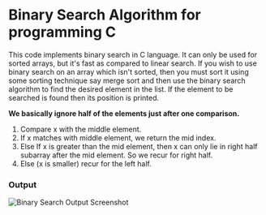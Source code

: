 # Binary Search Algorithm for programming C
This code implements binary search in C language. It can only be used for sorted arrays, but it's fast as compared to linear search. If you wish to use binary search on an array which isn't sorted, then you must sort it using some sorting technique say merge sort and then use the binary search algorithm to find the desired element in the list. If the element to be searched is found then its position is printed.


**We basically ignore half of the elements just after one comparison.**

1. Compare x with the middle element.
2.  If x matches with middle element, we return the mid index.
3.  Else If x is greater than the mid element, then x can only lie in right half subarray after the mid element. So we recur for right half.
4.  Else (x is smaller) recur for the left half.


### Output
![Binary Search Output Screenshot](http://prntscr.com/kbwm11)